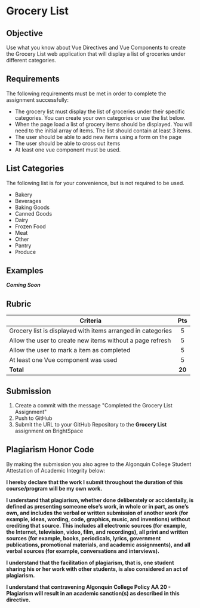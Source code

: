 # Grocery List

## Objective
Use what you know about Vue Directives and Vue Components to create the Grocery List web application that will display a list of groceries under different categories.

## Requirements
The following requirements must be met in order to complete the assignment successfully:

- The grocery list must display the list of groceries under their specific categories. You can create your own categories or use the list below.
- When the page load a list of grocery items should be displayed. You will need to the initial array of items. The list should contain at least 3 items.
- The user should be able to add new items using a form on the page
- The user should be able to cross out items
- At least one vue component must be used. 

## List Categories
The following list is for your convenience, but is not required to be used.

- Bakery 
- Beverages 
- Baking Goods
- Canned Goods
- Dairy
- Frozen Food
- Meat
- Other
- Pantry
- Produce

## Examples

***Coming Soon***

## Rubric

| Criteria | Pts|
| ---------| :---:|
| Grocery list is displayed with items arranged in categories | 5 |
| Allow the user to create new items without a page refresh | 5 |
| Allow the user to mark a item as completed | 5 |
| At least one Vue component was used | 5 | 
| **Total** | **20** | 

## Submission
1. Create a commit with the message "Completed the Grocery List Assignment"
2. Push to GitHub
3. Submit the URL to your GitHub Repository to the **Grocery List** assignment on BrightSpace

## Plagiarism Honor Code
By making the submission you also agree to the Algonquin College Student Attestation of Academic Integrity below: 

**I hereby declare that the work I submit throughout the duration of this course/program will be my own work.**

**I understand that plagiarism, whether done deliberately or accidentally, is defined as presenting someone else’s work, in whole or in part, as one’s own, and includes the verbal or written submission of another work (for example, ideas, wording, code, graphics, music, and inventions) without crediting that source. This includes all electronic sources (for example, the Internet, television, video, film, and recordings), all print and written sources (for example, books, periodicals, lyrics, government publications, promotional materials, and academic assignments), and all verbal sources (for example, conversations and interviews).**

**I understand that the facilitation of plagiarism, that is, one student sharing his or her work with other students, is also considered an act of plagiarism.**

**I understand that contravening Algonquin College Policy AA 20 - Plagiarism will result in an academic sanction(s) as described in this directive.**


